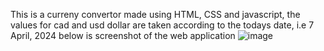 This is a curreny convertor made using HTML, CSS and javascript, the values for cad and usd dollar are taken according to the todays date, i.e 7 April, 2024 below is screenshot of the web application
![image](https://github.com/amrinder1189/Fronend_Assignment5and6/assets/59329623/f28a7bee-4b1b-46f7-9357-2087f0f61a9e)
